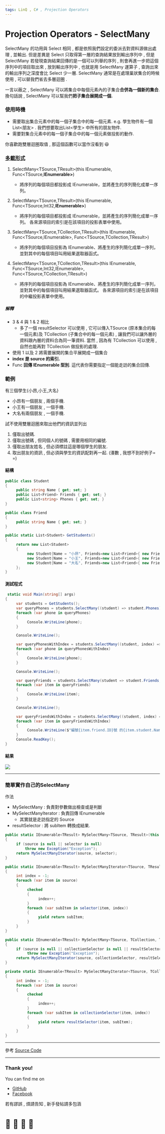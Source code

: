```yaml
---
tags: LinQ , C# , Projection Operators
---
```


# Projection Operators - SelectMany

SelectMany 的功用與 Select 相同 , 都是依照我們設定的委派去對資料源做出處理 , 並輸出. 但是差異是 Select 只取得第一層的查詢結果放到輸出序列中 , 但是 SelectMany 若發現查詢結果回傳的是一個可以列舉的序列 , 則會再進一步把這個序列中的項目取出來 , 放到輸出序列中 , 也就是用 SelectMany 運算子 , 查詢出來的輸出序列之深度會比 Select 少一層.
SelectMany 通常是在處理巢狀集合的時候使用 , 可以替我們省去多層迴圈 .

一言以蔽之 , SelectMany 可以將集合中每個元素內的子集合**合併為一個新的集合**. 換句話說 , SelectMany 可以幫我們**把子集合展開成一個.**

### 使用時機
- 需要取出集合元素中的每一個子集合中的每一個元素.
  e.g. 學生物件有一個List<朋友> . 我們想要取出List<學生> 中所有的朋友物件.
- 需要對集合元素中的每一個子集合中的每一個元素做投影的動作.

你喜歡跑雙層迴圈取值 , 那這個函數可以當作沒看到 :laughing: 

### [多載形式](https://docs.microsoft.com/zh-tw/dotnet/api/system.linq.enumerable.selectmany?view=netframework-4.8)

1. SelectMany<TSource,TResult>(this IEnumerable<TSource>, Func<TSource,**IEnumerable<TResult>>**)
    * 將序列的每個項目都投影成 IEnumerable<T>，並將產生的序列簡化成單一序列。

2. SelectMany<TSource,TResult>(this IEnumerable<TSource>, Func<TSource,Int32,**IEnumerable<TResult>>**)
    * 將序列的每個項目都投影成 IEnumerable<T>，並將產生的序列簡化成單一序列。 各來源項目的索引是在該項目的投影表單中使用。

3. SelectMany<TSource,TCollection,TResult>(this IEnumerable<TSource>, Func<TSource,IEnumerable<TCollection>>, Func<TSource,TCollection,TResult>)
    * 將序列的每個項目投影為 IEnumerable<T>、將產生的序列簡化成單一序列，並對其中的每個項目叫用結果選取器函式。

4. SelectMany<TSource,TCollection,TResult>(this IEnumerable<TSource>, Func<TSource,Int32,IEnumerable<TCollection>>, Func<TSource,TCollection,TResult>)
    * 將序列的每個項目投影為 IEnumerable<T>、將產生的序列簡化成單一序列，並對其中的每個項目叫用結果選取器函式。 各來源項目的索引是在該項目的中繼投影表單中使用。

##### 解釋
- 3 & 4 與 1 & 2 相比
    - 多了一個 resultSelector 可以使用 , 它可以傳入TSource (原本集合的每一個元素)及 TCollection (子集合中的每一個元素) , 讓我們可以讓外層的資料跟內層的資料合為同一筆資料. 當然 , 因為有 TCollection 可以使用 , 自然也能再對 TCollection 做投影的處理.
- 使用 1 以及 2 將需要展開的集合平展開成一個集合
- **index 是 source 的索引.**
- Func **回傳 IEnumerable 型別**. 這代表你需要指定一個能走訪的集合回傳.

### 範例
有三個學生{小昂,小王,大名}
- 小昂有一個朋友 , 兩個手機.
- 小王有一個朋友 , 一個手機.
- 大名有兩個朋友 , 一個手機.

試不使用雙層迴圈來取出他們的資訊並列出
1. 僅取出號碼. 
2. 僅取出號碼 , 但同個人的號碼 , 需要用相同的編號.
3. 僅取出朋友姓名 , 但必須標註這是哪個學生的朋友.
4. 取出朋友的資訊 , 但必須與學生的資訊配對再一起. (湊數 , 我想不到好例子= =)

#### 結構
```C#
public class Student
{
     public string Name { get; set; }
     public List<Friend> Friends { get; set; }
     public List<string> Phones { get; set; }
}

public class Friend
{
     public string Name { get; set; }
}

public static List<Student> GetStudents()
{
     return new List<Student>
     {
          new Student{Name = "小昂", Friends=new List<Friend>{ new Friend {Name="V" } } ,Phones=new List<string>{ "0989782268","0920755420" }},
          new Student{Name = "小王", Friends=new List<Friend>{ new Friend {Name="Q" } } ,Phones=new List<string>{ "1234567888" }},
          new Student{Name = "大名", Friends=new List<Friend>{ new Friend {Name="T" }, new Friend { Name = "S" } } ,Phones=new List<string>{ "6666666666" }},
     };
}
```
#### 測試程式
```C#
 static void Main(string[] args)
{
     var students = GetStudents();
     var queryPhones = students.SelectMany((student) => student.Phones);
     foreach (var phone in queryPhones)
     {
          Console.WriteLine(phone);
     }

     Console.WriteLine();

     var queryPhonesWithIndex = students.SelectMany((student, index) => student.Phones.Select(phone => $"編號 {index}. 的 {phone}")); ;
     foreach (var phone in queryPhonesWithIndex)
     {
          Console.WriteLine(phone);
     }

     Console.WriteLine();

     var queryFriends = students.SelectMany(student => student.Friends, (student, friend) => $"{student.Name} 有朋友叫做 {friend.Name}");
     foreach (var item in queryFriends)
     {
          Console.WriteLine(item);
     }

     Console.WriteLine();

     var queryFriendsWithIndex = students.SelectMany((student, index) => student.Friends.Select(friend => new { ID = index, friend.Name }), (student, friend) => new { student, friend });
     foreach (var item in queryFriendsWithIndex)
     {
          Console.WriteLine($"編號{item.friend.ID}號 的{item.student.Name} 有朋友叫做 {item.friend.Name}");
     }
     Console.ReadKey();
}
```
#### 結果
![](https://i.imgur.com/6LsbQDz.png)

---

### 簡單實作自己的SelectMany

作法
- MySelectMany : 負責對參數做出檢查或是判斷
- MySelectManyIterator : 負責回傳 IEnumerable
    - 其實就是走訪指定的 Source
- resultSelector : 將 subItem 轉換成結果.
```C#
public static IEnumerable<TResult> MySelectMany<TSource, TResult>(this IEnumerable<TSource> source, Func<TSource, int, IEnumerable<TResult>> selector)
{
     if (source is null || selector is null)
         throw new Exception("Exception");
     return MySelectManyIterator(source, selector);
}

public static IEnumerable<TResult> MySelectManyIterator<TSource, TResult>(IEnumerable<TSource> source, Func<TSource, int, IEnumerable<TResult>> selector)
{
     int index = -1;
     foreach (var item in source)
     {
          checked
          {
               index++;
          }
          foreach (var subItem in selector(item, index))
          {
               yield return subItem;
          }
     }
}

public static IEnumerable<TResult> MySelectMany<TSource, TCollection, TResult>(this IEnumerable<TSource> source, Func<TSource, int, IEnumerable<TCollection>> collectionSelector, Func<TSource, TCollection, TResult> resultSelector)
{
     if (source is null || collectionSelector is null || resultSelector is null)
          throw new Exception("Exception");
     return MySelectManyIterator(source, collectionSelector, resultSelector);
}

private static IEnumerable<TResult> MySelectManyIterator<TSource, TCollection, TResult>(IEnumerable<TSource> source, Func<TSource, int, IEnumerable<TCollection>> collectionSelector, Func<TSource, TCollection, TResult> resultSelector)
{
     int index = -1;
     foreach (var item in source)
     {
          checked
          {
               index++;
          }
          foreach (var subItem in collectionSelector(item, index))
          {
               yield return resultSelector(item, subItem);
          }
     }
}
```


---

參考
[Source Code](https://github.com/dotnet/corefx/blob/master/src/System.Linq/src/System/Linq/SelectMany.cs)

---

### Thank you! 

You can find me on

- [GitHub](https://github.com/s0920832252)
- [Facebook](https://www.facebook.com/fourtune.chen)

若有謬誤 , 煩請告知 , 新手發帖請多包涵

# :100: :muscle: :tada: :sheep: 
